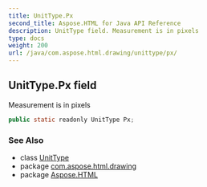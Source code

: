 ```yaml
---
title: UnitType.Px
second_title: Aspose.HTML for Java API Reference
description: UnitType field. Measurement is in pixels
type: docs
weight: 200
url: /java/com.aspose.html.drawing/unittype/px/
---
```

## UnitType.Px field

Measurement is in pixels

```java
public static readonly UnitType Px;
```

### See Also

* class [UnitType](../)
* package [com.aspose.html.drawing](../../unittype/)
* package [Aspose.HTML](../../../)
